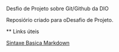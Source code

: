  Desfio de Projeto sobre Git/Github da DIO

Reposiório criado para oDesafio de Projeto.

** Links úteis

[Sintaxe Basica Markdown](https://www.markdownguide.org/basic-syntax/)
